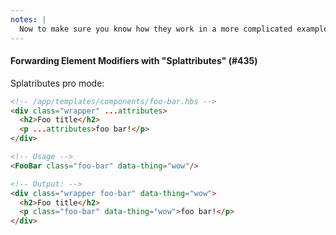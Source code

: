```yaml
---
notes: |
  Now to make sure you know how they work in a more complicated example:
---
```


#### Forwarding Element Modifiers with "Splattributes" (#435)

Splatributes pro mode:

```html
<!-- /app/templates/components/foo-bar.hbs -->
<div class="wrapper" ...attributes>
  <h2>Foo title</h2>
  <p ...attributes>foo bar!</p>
</div>
```
<!-- .element: class="fragment" -->

```html
<!-- Usage -->
<FooBar class="foo-bar" data-thing="wow"/>
```
<!-- .element: class="fragment" -->


```html
<!-- Output: -->
<div class="wrapper foo-bar" data-thing="wow">
  <h2>Foo title</h2>
  <p class="foo-bar" data-thing="wow">foo bar!</p>
</div>
```
<!-- .element: class="fragment" -->
